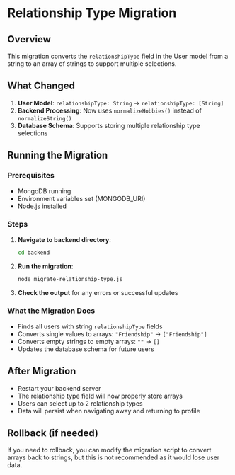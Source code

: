 # Relationship Type Migration

## Overview
This migration converts the `relationshipType` field in the User model from a string to an array of strings to support multiple selections.

## What Changed
1. **User Model**: `relationshipType: String` → `relationshipType: [String]`
2. **Backend Processing**: Now uses `normalizeHobbies()` instead of `normalizeString()`
3. **Database Schema**: Supports storing multiple relationship type selections

## Running the Migration

### Prerequisites
- MongoDB running
- Environment variables set (MONGODB_URI)
- Node.js installed

### Steps
1. **Navigate to backend directory**:
   ```bash
   cd backend
   ```

2. **Run the migration**:
   ```bash
   node migrate-relationship-type.js
   ```

3. **Check the output** for any errors or successful updates

### What the Migration Does
- Finds all users with string `relationshipType` fields
- Converts single values to arrays: `"Friendship"` → `["Friendship"]`
- Converts empty strings to empty arrays: `""` → `[]`
- Updates the database schema for future users

## After Migration
- Restart your backend server
- The relationship type field will now properly store arrays
- Users can select up to 2 relationship types
- Data will persist when navigating away and returning to profile

## Rollback (if needed)
If you need to rollback, you can modify the migration script to convert arrays back to strings, but this is not recommended as it would lose user data.

